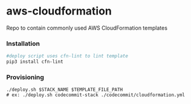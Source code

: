 # aws-cloudformation

Repo to contain commonly used AWS CloudFormation templates

### Installation

```bash
#deploy script uses cfn-lint to lint template
pip3 install cfn-lint

```

### Provisioning

```
./deploy.sh $STACK_NAME $TEMPLATE_FILE_PATH
# ex: ./deploy.sh codecommit-stack ./codecommit/cloudformation.yml
```
